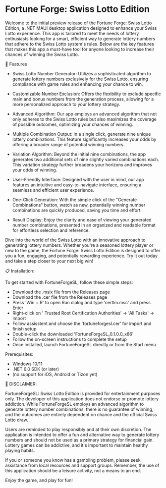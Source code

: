 # Fortune Forge: Swiss Lotto Edition

Welcome to the initial preview release of the Fortune Forge: Swiss Lotto Edition, a .NET MAUI desktop application designed to enhance your Swiss Lotto experience. This app is tailored to meet the needs of lottery enthusiasts looking for a smart, efficient way to generate lottery numbers that adhere to the Swiss Lotto system's rules. Below are the key features that makes this app a must-have tool for anyone looking to increase their chances of winning the Swiss Lotto.

🚀 Features

- Swiss Lotto Number Generator: Utilizes a sophisticated algorithm to generate lottery numbers exclusively for the Swiss Lotto, ensuring compliance with game rules and enhancing your chance to win.

- Customizable Number Exclusion: Offers the flexibility to exclude specific main and bonus numbers from the generation process, allowing for a more personalized approach to your lottery strategy.

- Advanced Algorithm: Our app employs an advanced algorithm that not only adheres to the Swiss Lotto rules but also maximizes the coverage of possible outcomes, optimizing your chances of winning.

- Multiple Combination Output: In a single click, generate nine unique lottery combinations. This feature significantly increases your odds by offering a broader range of potential winning numbers.

- Variation Algorithm: Beyond the initial nine combinations, the app generates two additional sets of nine slightly varied combinations each. This variation strategy further broadens your horizons and improves your odds of winning.

- User-Friendly Interface: Designed with the user in mind, our app features an intuitive and easy-to-navigate interface, ensuring a seamless and efficient user experience.

- One-Click Generation: With the simple click of the "Generate Combinations" button, watch as new, potentially winning number combinations are quickly produced, saving you time and effort.

- Result Display: Enjoy the clarity and ease of viewing your generated number combinations, presented in an organized and readable format for effortless selection and reference.

Dive into the world of the Swiss Lotto with an innovative approach to generating lottery numbers. Whether you're a seasoned lottery player or new to the game, the Fortune Forge: Swiss Lotto Edition is designed to offer you a fun, engaging, and potentially rewarding experience. Try it out today and take a step closer to your next big win!


📋 Installation:

To get started with FortuneForgeSL, follow these simple steps:

- Download the .msix file from the Releases page
- Download the .cer file from the Releases page
- Press 'Win + R' to open Run dialog and type 'certlm.msc' and press Enter
- Right-click on ' Trusted Root Certification Authorities' -> 'All Tasks' -> Import
- Follow assisstent and choose the 'fortuneforgesl.cer' for import and finish setup
- Double-click the downloaded 'FortuneForgeSL_0.1.0.0_x86'
- Follow the on-screen instructions to complete the setup
- Once installed, launch FortuneForgeSL directly or from the Start menu

Prerequisites:
- Windows 10/11
- .NET 6.0 SDK (or later)
- (no support for iOS, Android or Tizon yet)


📢 DISCLAIMER:

FortuneForgeSL: Swiss Lotto Edition is provided for entertainment purposes only. The developer of this application does not endorse or promote lottery addiction. While FortuneForgeSL employs an advanced algorithm to generate lottery number combinations, there is no guarantee of winning, and the outcomes are entirely dependent on chance and the official Swiss Lotto draw.

Users are reminded to play responsibly and at their own discretion. The application is intended to offer a fun and alternative way to generate lottery numbers and should not be used as a primary strategy for financial gain. Lottery games can be addictive, and it's important to maintain healthy playing habits.

If you or someone you know has a gambling problem, please seek assistance from local resources and support groups. Remember, the use of this application should be a leisure activity, not a means to an end.

Enjoy the game, and play for fun!
